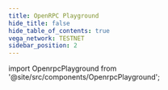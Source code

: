 ```yaml
---
title: OpenRPC Playground
hide_title: false
hide_table_of_contents: true
vega_network: TESTNET
sidebar_position: 2
---
```

import OpenrpcPlayground from '@site/src/components/OpenrpcPlayground';

<OpenrpcPlayground frontMatter={frontMatter} />
